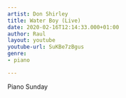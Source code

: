 ```yaml
---
artist: Don Shirley
title: Water Boy (Live)
date: 2020-02-16T12:14:33.000+01:00
author: Raul
layout: youtube
youtube-url: SuKBe7zBgus
genre:
- piano

---
```

Piano Sunday